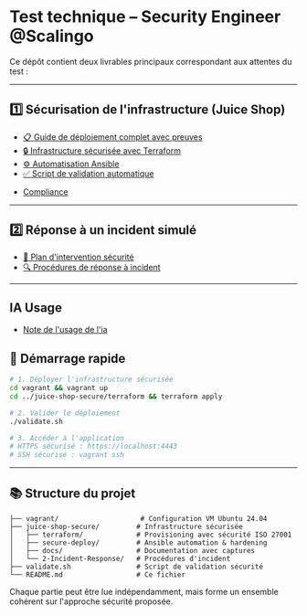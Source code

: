 # Test technique – Security Engineer @Scalingo

Ce dépôt contient deux livrables principaux correspondant aux attentes du test :

---

## 1️⃣ Sécurisation de l'infrastructure (Juice Shop)

* [📋 Guide de déploiement complet avec preuves](./juice-shop-secure/docs/DEPLOYMENT_PROOF.md)
* [🔒 Infrastructure sécurisée avec Terraform](./juice-shop-secure/terraform/)
* [⚙️ Automatisation Ansible](./juice-shop-secure/secure-deploy/)
* [✅ Script de validation automatique](./validate.sh)
- [Compliance](./juice-shop-secure/docs/COMPLIANCE_MAPPING.md)

---

## 2️⃣ Réponse à un incident simulé

* [🚨 Plan d'intervention sécurité](./juice-shop-secure/2-Incident-Response/)
* [🔍 Procédures de réponse à incident](./juice-shop-secure/2-Incident-Response/)

---
## IA Usage
*  [Note de l'usage de l'ia](./juice-shop-secure/docs/AI_USAGE.md)


## 🚀 Démarrage rapide

```bash
# 1. Déployer l'infrastructure sécurisée
cd vagrant && vagrant up
cd ../juice-shop-secure/terraform && terraform apply

# 2. Valider le déploiement
./validate.sh

# 3. Accéder à l'application
# HTTPS sécurisé : https://localhost:4443
# SSH sécurisé : vagrant ssh
```

---

## 📚 Structure du projet

```
├── vagrant/                    # Configuration VM Ubuntu 24.04
├── juice-shop-secure/         # Infrastructure sécurisée
│   ├── terraform/             # Provisioning avec sécurité ISO 27001
│   ├── secure-deploy/         # Ansible automation & hardening
│   ├── docs/                  # Documentation avec captures
│   └── 2-Incident-Response/   # Procédures d'incident
├── validate.sh                # Script de validation sécurité
└── README.md                  # Ce fichier
```

Chaque partie peut être lue indépendamment, mais forme un ensemble cohérent sur l'approche sécurité proposée.